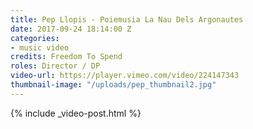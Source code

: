 ```yaml
---
title: Pep Llopis - Poiemusia La Nau Dels Argonautes
date: 2017-09-24 18:14:00 Z
categories:
- music video
credits: Freedom To Spend
roles: Director / DP
video-url: https://player.vimeo.com/video/224147343
thumbnail-image: "/uploads/pep_thumbnail2.jpg"
---
```


{% include _video-post.html %}

